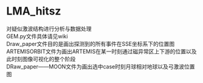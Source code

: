 # LMA_hitsz
对疑似激波结构进行分析与数据处理  
GEM.py文件具体请见wiki  
Draw_paper文件目的是画出探测到的所有事件在SSE坐标系下的位置图  
ARTEMISORBIT文件为画出ARTEMIS在某一时刻通过磁异常区上下游的位置以及此时刻图像可视化的整个阶段  
DRaw_paper——MOON文件为画出选中case时刻月球相对地球以及弓激波位置图  
